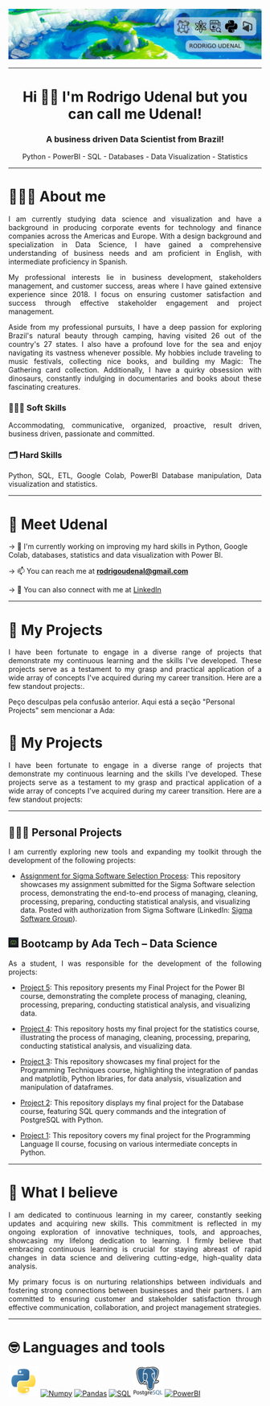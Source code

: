 [![Hello world!](header.jpg)](https://github.com/UdenalR?tab=repositories)

---

<h1 align="center">Hi 👋🏻 I'm Rodrigo Udenal but you can call me Udenal!</h1>
<h3 align="center">A business driven Data Scientist from Brazil!</h3>


<div align="center" > Python - PowerBI - SQL - Databases - Data Visualization - Statistics </div>


---

<h1 align="left"> 🧙🏻‍♂️ About me</h1>
<div align="justify">
  <p>
I am currently studying data science and visualization and have a background in producing corporate events for technology and finance companies across the Americas and Europe. With a design background and specialization in Data Science, I have gained a comprehensive understanding of business needs and am proficient in English, with intermediate proficiency in Spanish.

My professional interests lie in business development, stakeholders management, and customer success, areas where I have gained extensive experience since 2018. I focus on ensuring customer satisfaction and success through effective stakeholder engagement and project management.

Aside from my professional pursuits, I have a deep passion for exploring Brazil's natural beauty through camping, having visited 26 out of the country's 27 states. I also have a profound love for the sea and enjoy navigating its vastness whenever possible. My hobbies include traveling to music festivals, collecting nice books, and building my Magic: The Gathering card collection. Additionally, I have a quirky obsession with dinosaurs, constantly indulging in documentaries and books about these fascinating creatures.
  </p>
  <p>
  <h3>🤹🏻‍♀️ Soft Skills</h3>
    Accommodating, communicative, organized, proactive, result driven, business driven, passionate and committed.
  <h3>🗂️ Hard Skills</h3>
    Python, SQL, ETL, Google Colab, PowerBI Database manipulation, Data visualization and statistics.
  </p>
</div>

---

<h1 align="left">🎯 Meet Udenal</h1>

-> 🌱 I'm currently working on improving my hard skills in Python, Google Colab, databases, statistics and data visualization with Power BI.

-> 📫 You can reach me at **rodrigoudenal@gmail.com**

-> 💬 You can also connect with me at [LinkedIn](https://linkedin.com/in/RodrigoUdenal)

---

<h1 align="left">🚀 My Projects</h1>
<div align="justify">I have been fortunate to engage in a diverse range of projects that demonstrate my continuous learning and the skills I've developed. These projects serve as a testament to my grasp and practical application of a wide array of concepts I've acquired during my career transition. Here are a few standout projects:.</div>

Peço desculpas pela confusão anterior. Aqui está a seção "Personal Projects" sem mencionar a Ada:


<h1 align="left">🚀 My Projects</h1>
<div align="justify">I have been fortunate to engage in a diverse range of projects that demonstrate my continuous learning and the skills I've developed. These projects serve as a testament to my grasp and practical application of a wide array of concepts I've acquired during my career transition. Here are a few standout projects:</div>

---

<div align="justify"><h2>🧑🏻‍💻 Personal Projects</h2></div>
<div align="justify">I am currently exploring new tools and expanding my toolkit through the development of the following projects:</div>

+ [Assignment for Sigma Software Selection Process](https://github.com/UdenalR/cell_phone_pricing_machine_learning_collab/tree/main): This repository showcases my assignment submitted for the Sigma Software selection process, demonstrating the end-to-end process of managing, cleaning, processing, preparing, conducting statistical analysis, and visualizing data. Posted with authorization from Sigma Software (LinkedIn: [Sigma Software Group](https://www.linkedin.com/company/sigma-software-group/)).


<div align="justify"><h2><a href="https://ada.tech/" target="_blank" rel="noreferrer"> <img src="adatech.jpg" alt="Ada Tech" width="20" height="20"/></a> Bootcamp by Ada Tech – Data Science</h2></div>
<div align="justify">As a student, I was responsible for the development of the following projects:</div>

+ [Project 5](https://github.com/UdenalR/projeto_final_streamings_data): This repository presents my Final Project for the Power BI course, demonstrating the complete process of managing, cleaning, processing, preparing, conducting statistical analysis, and visualizing data.

+ [Project 4](https://github.com/UdenalR/wine_analysis_2024): This repository hosts my final project for the statistics course, illustrating the process of managing, cleaning, processing, preparing, conducting statistical analysis, and visualizing data.

+ [Project 3](https://github.com/UdenalR/analise_de_restaurantes_iFood): This repository showcases my final project for the Programming Techniques course, highlighting the integration of pandas and matplotlib, Python libraries, for data analysis, visualization and manipulation of dataframes.

+ [Project 2](https://github.com/UdenalR/Projeto-BancodeDados-Ada): This repository displays my final project for the Database course, featuring SQL query commands and the integration of PostgreSQL with Python.

+ [Project 1](https://github.com/UdenalR/ifood-vem-ser-tech-controle-de-estoque): This repository covers my final project for the Programming Language II course, focusing on various intermediate concepts in Python.

---

<h1 align="left">🔎 What I believe</h1>
<div align="justify">I am dedicated to continuous learning in my career, constantly seeking updates and acquiring new skills. This commitment is reflected in my ongoing exploration of innovative techniques, tools, and approaches, showcasing my lifelong dedication to learning. I firmly believe that embracing continuous learning is crucial for staying abreast of rapid changes in data science and delivering cutting-edge, high-quality data analysis.

My primary focus is on nurturing relationships between individuals and fostering strong connections between businesses and their partners. I am committed to ensuring customer and stakeholder satisfaction through effective communication, collaboration, and project management strategies.</div>

---

<h1 align="left">🤓 Languages and tools</h1>
<a href="https://www.python.org" target="_blank" rel="noreferrer"><img src="https://raw.githubusercontent.com/devicons/devicon/master/icons/python/python-original.svg" alt="Python" height="60"></a>
<a href="https://numpy.org/" target="_blank" rel="noreferrer"><img src="https://www.svgrepo.com/show/354127/numpy.svg" alt="Numpy" height="60"></a>
<a href="https://pandas.pydata.org/" target="_blank" rel="noreferrer"><img src="https://upload.wikimedia.org/wikipedia/commons/e/ed/Pandas_logo.svg" alt="Pandas"height="60"></a>
<a href="https://pt.wikipedia.org/wiki/SQL" target="_blank" rel="noreferrer"><img src="https://upload.wikimedia.org/wikipedia/commons/8/87/Sql_data_base_with_logo.png" alt="SQL" height="60"></a>
<a href="https://www.postgresql.org" target="_blank" rel="noreferrer"><img src="https://raw.githubusercontent.com/devicons/devicon/master/icons/postgresql/postgresql-original-wordmark.svg" alt="PostgreSQL" height="60"></a>
<a href="https://powerbi.microsoft.com/pt-br/" target="_blank" rel="noreferrer"><img src="https://upload.wikimedia.org/wikipedia/commons/c/cf/New_Power_BI_Logo.svg" alt="PowerBI" height="60"></a>
